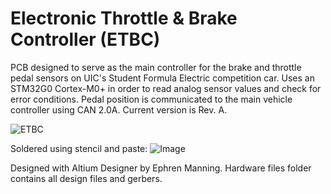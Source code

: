 # Electronic Throttle & Brake Controller (ETBC)
PCB designed to serve as the main controller for the brake and throttle pedal sensors on UIC's Student Formula Electric competition car. Uses an STM32G0 Cortex-M0+ in order to read analog sensor values and check for error conditions. Pedal position is communicated to the main vehicle controller using CAN 2.0A. Current version is Rev. A.
 

![ETBC](https://github.com/ephrenm/ETBC/assets/116685385/05e1b8af-5d35-42e1-8818-c6edb8beab54)

Soldered using stencil and paste:
![Image](https://github.com/ephrenm/ETBC/assets/116685385/e86cee05-2081-4403-bfd9-e18b2d36d983)


Designed with Altium Designer by Ephren Manning. Hardware files folder contains all design files and gerbers.
